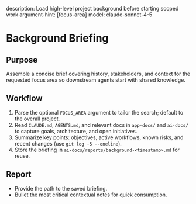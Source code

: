 description: Load high-level project background before starting scoped work
argument-hint: [focus-area]
model: claude-sonnet-4-5

# Background Briefing

## Purpose
Assemble a concise brief covering history, stakeholders, and context for the requested focus area so downstream agents start with shared knowledge.

## Workflow
1. Parse the optional `FOCUS_AREA` argument to tailor the search; default to the overall project.
2. Read `CLAUDE.md`, `AGENTS.md`, and relevant docs in `app-docs/` and `ai-docs/` to capture goals, architecture, and open initiatives.
3. Summarize key points: objectives, active workflows, known risks, and recent changes (use `git log -5 --oneline`).
4. Store the briefing in `ai-docs/reports/background-<timestamp>.md` for reuse.

## Report
- Provide the path to the saved briefing.
- Bullet the most critical contextual notes for quick consumption.
